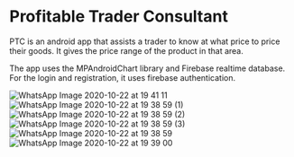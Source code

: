 # Profitable Trader Consultant
PTC is an android app that assists a trader to know at what price to price their goods. It gives the price range of the product in that area.

The app uses the MPAndroidChart library and Firebase realtime database.
For the login and registration, it uses firebase authentication.

![WhatsApp Image 2020-10-22 at 19 41 11](https://user-images.githubusercontent.com/24943411/96904258-89409a00-149f-11eb-8bee-c7dfac69d782.jpeg)
![WhatsApp Image 2020-10-22 at 19 38 59 (1)](https://user-images.githubusercontent.com/24943411/96904272-8f367b00-149f-11eb-9cb0-82a32954171f.jpeg)
![WhatsApp Image 2020-10-22 at 19 38 59 (2)](https://user-images.githubusercontent.com/24943411/96904284-92316b80-149f-11eb-86f1-bc6f6eb2c978.jpeg)
![WhatsApp Image 2020-10-22 at 19 38 59 (3)](https://user-images.githubusercontent.com/24943411/96904291-9493c580-149f-11eb-8889-f2443b8a318c.jpeg)
![WhatsApp Image 2020-10-22 at 19 38 59](https://user-images.githubusercontent.com/24943411/96904294-952c5c00-149f-11eb-9e75-639d9b827658.jpeg)
![WhatsApp Image 2020-10-22 at 19 39 00](https://user-images.githubusercontent.com/24943411/96904295-96f61f80-149f-11eb-87a0-ed694079f781.jpeg)
